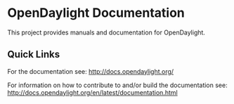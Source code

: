 # OpenDaylight Documentation

This project provides manuals and documentation for OpenDaylight.

## Quick Links

For the documentation see:
<http://docs.opendaylight.org/>

For information on how to contribute to and/or build the documentation see:
<http://docs.opendaylight.org/en/latest/documentation.html>
